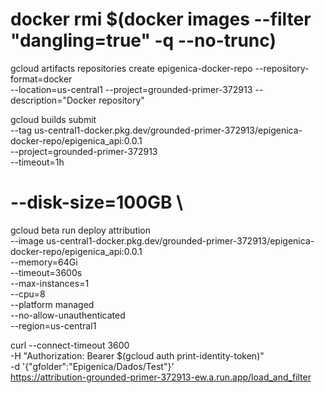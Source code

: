# docker rmi $(docker images --filter "dangling=true" -q --no-trunc)


 gcloud artifacts repositories create epigenica-docker-repo --repository-format=docker \
    --location=us-central1 --project=grounded-primer-372913 --description="Docker repository"


 gcloud builds submit \
   --tag us-central1-docker.pkg.dev/grounded-primer-372913/epigenica-docker-repo/epigenica_api:0.0.1 \
   --project=grounded-primer-372913 \
   --timeout=1h
#   --disk-size=100GB \

gcloud beta run deploy attribution \
   --image us-central1-docker.pkg.dev/grounded-primer-372913/epigenica-docker-repo/epigenica_api:0.0.1 \
   --memory=64Gi \
   --timeout=3600s \
   --max-instances=1 \
   --cpu=8 \
   --platform managed \
   --no-allow-unauthenticated \
   --region=us-central1


curl --connect-timeout 3600 \
   -H "Authorization: Bearer $(gcloud auth print-identity-token)" \
   -d '{"gfolder":"Epigenica/Dados/Test"}' \
   https://attribution-grounded-primer-372913-ew.a.run.app/load_and_filter